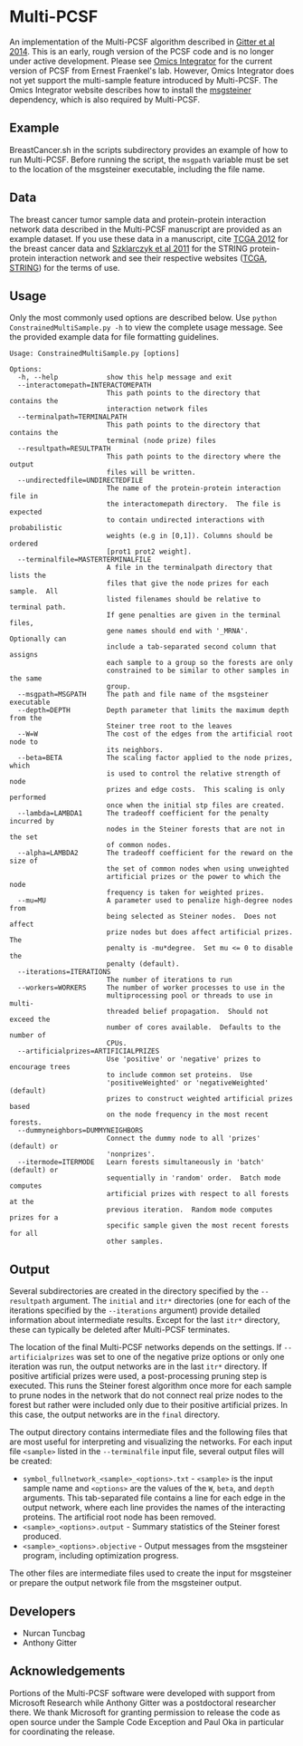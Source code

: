 [Gitter et al 2014]: http://www.worldscientific.com/doi/abs/10.1142/9789814583220_0005
[Omics Integrator]: http://fraenkel.mit.edu/omicsintegrator
[msgsteiner]: http://areeweb.polito.it/ricerca/cmp/code/bpsteiner
[TCGA 2012]: http://www.nature.com/nature/journal/v490/n7418/full/nature11412.html
[Szklarczyk et al 2011]: http://nar.oxfordjournals.org/content/39/suppl_1/D561.long
[TCGA]: http://cancergenome.nih.gov/publications/publicationguidelines
[STRING]: http://string-db.org/newstring_cgi/show_download_page.pl

# Multi-PCSF
An implementation of the Multi-PCSF algorithm described in [Gitter et al 2014].
This is an early, rough version of the PCSF code and is no longer under active
development.  Please see [Omics Integrator] for the current version of PCSF
from Ernest Fraenkel's lab.  However, Omics Integrator does not yet support the
multi-sample feature introduced by Multi-PCSF.  The Omics Integrator website
describes how to install the [msgsteiner] dependency, which is also required
by Multi-PCSF.

## Example
BreastCancer.sh in the scripts subdirectory provides an example of how to run
Multi-PCSF.  Before running the script, the `msgpath` variable must be set to
the location of the msgsteiner executable, including the file name.

## Data
The breast cancer tumor sample data and protein-protein interaction network
data described in the Multi-PCSF manuscript are provided as an example
dataset.  If you use these data in a manuscript, cite [TCGA 2012] for
the breast cancer data and [Szklarczyk et al 2011] for the STRING
protein-protein interaction network and see their respective websites
([TCGA], [STRING]) for the terms of use.

## Usage
Only the most commonly used options are described below.  Use
`python ConstrainedMultiSample.py -h` to view the complete usage message.
See the provided example data for file formatting guidelines.
```
Usage: ConstrainedMultiSample.py [options]

Options:
  -h, --help            show this help message and exit
  --interactomepath=INTERACTOMEPATH
                        This path points to the directory that contains the
                        interaction network files
  --terminalpath=TERMINALPATH
                        This path points to the directory that contains the
                        terminal (node prize) files
  --resultpath=RESULTPATH
                        This path points to the directory where the output
                        files will be written.
  --undirectedfile=UNDIRECTEDFILE
                        The name of the protein-protein interaction file in
                        the interactomepath directory.  The file is expected
                        to contain undirected interactions with probabilistic
                        weights (e.g in [0,1]). Columns should be ordered
                        [prot1 prot2 weight].
  --terminalfile=MASTERTERMINALFILE
                        A file in the terminalpath directory that lists the
                        files that give the node prizes for each sample.  All
                        listed filenames should be relative to terminal path.
                        If gene penalties are given in the terminal files,
                        gene names should end with '_MRNA'.  Optionally can
                        include a tab-separated second column that assigns
                        each sample to a group so the forests are only
                        constrained to be similar to other samples in the same
                        group.
  --msgpath=MSGPATH     The path and file name of the msgsteiner executable
  --depth=DEPTH         Depth parameter that limits the maximum depth from the
                        Steiner tree root to the leaves
  --W=W                 The cost of the edges from the artificial root node to
                        its neighbors.
  --beta=BETA           The scaling factor applied to the node prizes, which
                        is used to control the relative strength of node
                        prizes and edge costs.  This scaling is only performed
                        once when the initial stp files are created.
  --lambda=LAMBDA1      The tradeoff coefficient for the penalty incurred by
                        nodes in the Steiner forests that are not in the set
                        of common nodes.
  --alpha=LAMBDA2       The tradeoff coefficient for the reward on the size of
                        the set of common nodes when using unweighted
                        artificial prizes or the power to which the node
                        frequency is taken for weighted prizes.
  --mu=MU               A parameter used to penalize high-degree nodes from
                        being selected as Steiner nodes.  Does not affect
                        prize nodes but does affect artificial prizes.  The
                        penalty is -mu*degree.  Set mu <= 0 to disable the
                        penalty (default).
  --iterations=ITERATIONS
                        The number of iterations to run
  --workers=WORKERS     The number of worker processes to use in the
                        multiprocessing pool or threads to use in multi-
                        threaded belief propagation.  Should not exceed the
                        number of cores available.  Defaults to the number of
                        CPUs.
  --artificialprizes=ARTIFICIALPRIZES
                        Use 'positive' or 'negative' prizes to encourage trees
                        to include common set proteins.  Use
                        'positiveWeighted' or 'negativeWeighted' (default)
                        prizes to construct weighted artificial prizes based
                        on the node frequency in the most recent forests.
  --dummyneighbors=DUMMYNEIGHBORS
                        Connect the dummy node to all 'prizes' (default) or
                        'nonprizes'.
  --itermode=ITERMODE   Learn forests simultaneously in 'batch' (default) or
                        sequentially in 'random' order.  Batch mode computes
                        artificial prizes with respect to all forests at the
                        previous iteration.  Random mode computes prizes for a
                        specific sample given the most recent forests for all
                        other samples.
```

## Output
Several subdirectories are created in the directory specified by the
`--resultpath` argument.  The `initial` and `itr*` directories (one for each
of the iterations specified by the `--iterations` argument) provide detailed
information about intermediate results.  Except for the last `itr*` directory,
these can typically be deleted after Multi-PCSF terminates.

The location of the final Multi-PCSF networks depends on the settings.
If `--artificialprizes` was set to one of the negative prize options or only
one iteration was run, the output networks are in the last `itr*`
directory.  If positive artificial prizes were used, a post-processing
pruning step is executed.  This runs the Steiner forest algorithm once more
for each sample to prune nodes in the network that do not connect
real prize nodes to the forest but rather were included only due to their
positive artificial prizes.  In this case, the output networks are in the
`final` directory.

The output directory contains intermediate files and the following files that
are most useful for interpreting and visualizing the networks.  For each
input file `<sample>` listed in the `--terminalfile` input file, several
output files will be created:
* `symbol_fullnetwork_<sample>_<options>.txt` - `<sample>` is the input sample
name and `<options>` are the values of the `W`, `beta`, and `depth` arguments.
This tab-separated file contains a line for each edge in the output network,
where each line provides the names of the interacting proteins.  The artificial
root node has been removed.
* `<sample>_<options>.output` - Summary statistics of the Steiner forest produced.
* `<sample>_<options>.objective` - Output messages from the msgsteiner program,
including optimization progress.

The other files are intermediate files used to create the input for msgsteiner
or prepare the output network file from the msgsteiner output.

## Developers
* Nurcan Tuncbag
* Anthony Gitter

## Acknowledgements
Portions of the Multi-PCSF software were developed with support from Microsoft
Research while Anthony Gitter was a postdoctoral researcher there.  We thank
Microsoft for granting permission to release the code as open source under the
Sample Code Exception and Paul Oka in particular for coordinating the release.
